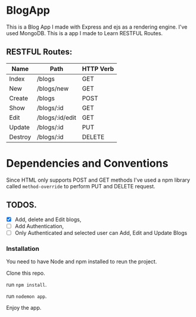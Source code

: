 # BlogApp

This is a Blog App I made with Express and ejs as a rendering engine.
I've used MongoDB. This is a app I made to Learn RESTFUL Routes.

## RESTFUL Routes:

| Name    | Path            | HTTP Verb |
| ------- | --------------- | --------- |
| Index   | /blogs          | GET       |
| New     | /blogs/new      | GET       |
| Create  | /blogs          | POST      |
| Show    | /blogs/:id      | GET       |
| Edit    | /blogs/:id/edit | GET       |
| Update  | /blogs/:id      | PUT       |
| Destroy | /blogs/:id      | DELETE    |

# Dependencies and Conventions

Since HTML only supports POST and GET methods I've used a npm library called `method-override` to perform PUT and DELETE request.

## TODOS.

- [x] Add, delete and Edit blogs,
- [ ] Add Authentication,
- [ ] Only Authenticated and selected user can Add, Edit and Update Blogs

### Installation

You need to have Node and npm installed to reun the project.

Clone this repo.

run `npm install`.

run `nodemon app`.

Enjoy the app.
